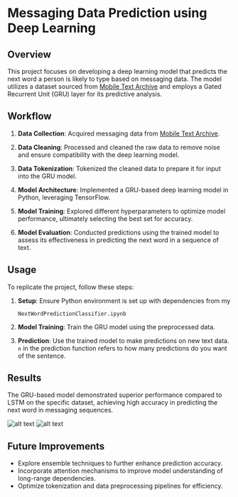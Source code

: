 # Messaging Data Prediction using Deep Learning

## Overview

This project focuses on developing a deep learning model that predicts the next word a person is likely to type based on messaging data. The model utilizes a dataset sourced from [Mobile Text Archive](https://digitalcommons.mtu.edu/mobiletext/1/) and employs a Gated Recurrent Unit (GRU) layer for its predictive analysis.

## Workflow

1. **Data Collection**: Acquired messaging data from [Mobile Text Archive](https://digitalcommons.mtu.edu/mobiletext/1/).
  
2. **Data Cleaning**: Processed and cleaned the raw data to remove noise and ensure compatibility with the deep learning model.

3. **Data Tokenization**: Tokenized the cleaned data to prepare it for input into the GRU model.

4. **Model Architecture**: Implemented a GRU-based deep learning model in Python, leveraging TensorFlow.

5. **Model Training**: Explored different hyperparameters to optimize model performance, ultimately selecting the best set for accuracy.

6. **Model Evaluation**: Conducted predictions using the trained model to assess its effectiveness in predicting the next word in a sequence of text.

## Usage

To replicate the project, follow these steps:

1. **Setup**: Ensure Python environment is set up with dependencies from my 
   ```'
   NextWordPredictionClassifier.ipynb

2. **Model Training**: Train the GRU model using the preprocessed data.

3. **Prediction**: Use the trained model to make predictions on new text data. `n` in the prediction function refers to how many predictions do you want of the sentence.

## Results

The GRU-based model demonstrated superior performance compared to LSTM on the specific dataset, achieving high accuracy in predicting the next word in messaging sequences.

![alt text](Result1.png)
![alt text](Result2.png)


## Future Improvements

- Explore ensemble techniques to further enhance prediction accuracy.
- Incorporate attention mechanisms to improve model understanding of long-range dependencies.
- Optimize tokenization and data preprocessing pipelines for efficiency.
